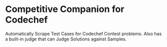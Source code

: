 # Competitive Companion for Codechef
Automatically Scrape Test Cases for Codechef Contest problems. Also has a built-in judge that can Judge Solutions against Samples.
